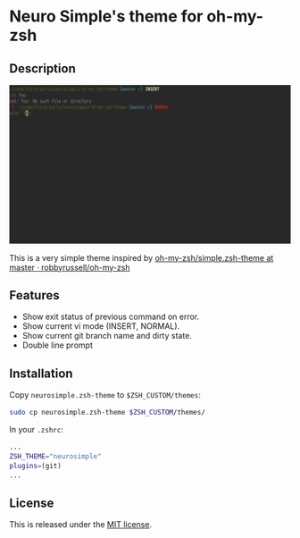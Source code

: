 # Neuro Simple's theme for oh-my-zsh

## Description

![](pic-full-191017-2012-05.png)

This is a very simple theme inspired by [oh-my-zsh/simple.zsh-theme at master · robbyrussell/oh-my-zsh](https://github.com/robbyrussell/oh-my-zsh/blob/master/themes/simple.zsh-theme)

## Features

- Show exit status of previous command on error.
- Show current vi mode (INSERT, NORMAL).
- Show current git branch name and dirty state.
- Double line prompt

## Installation

Copy `neurosimple.zsh-theme` to `$ZSH_CUSTOM/themes`:

```sh
sudo cp neurosimple.zsh-theme $ZSH_CUSTOM/themes/
```

In your `.zshrc`:

```zsh
...
ZSH_THEME="neurosimple"
plugins=(git)
...
```

## License

This is released under the [MIT license](LICENSE.md).
